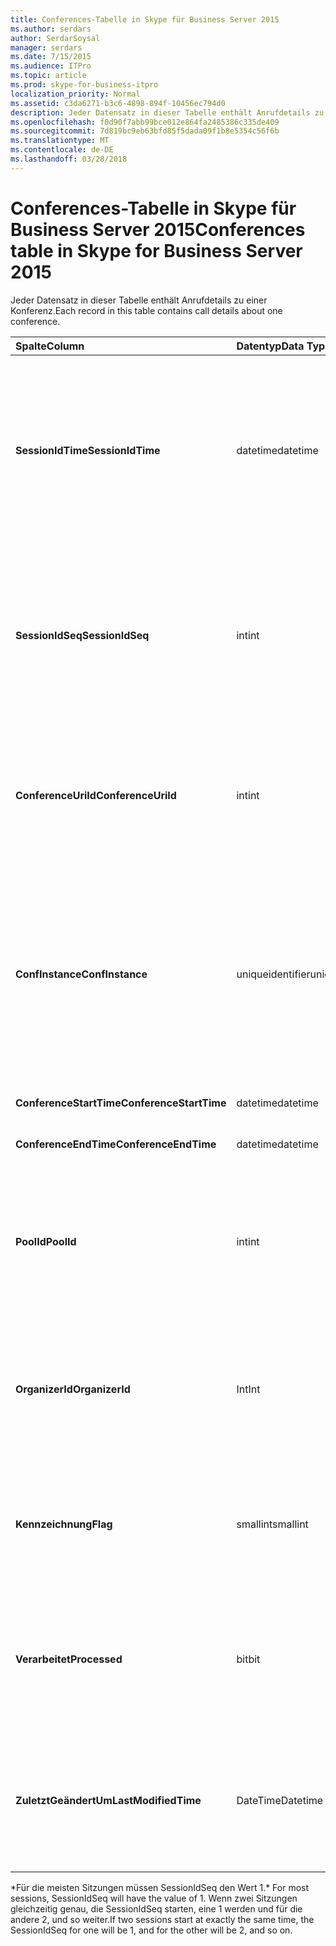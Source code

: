 ```yaml
---
title: Conferences-Tabelle in Skype für Business Server 2015
ms.author: serdars
author: SerdarSoysal
manager: serdars
ms.date: 7/15/2015
ms.audience: ITPro
ms.topic: article
ms.prod: skype-for-business-itpro
localization_priority: Normal
ms.assetid: c3da6271-b3c6-4898-894f-10456ec794d0
description: Jeder Datensatz in dieser Tabelle enthält Anrufdetails zu einer Konferenz.
ms.openlocfilehash: f0d90f7abb99bce012e864fa2485386c335de409
ms.sourcegitcommit: 7d819bc9eb63bfd85f5dada09f1b8e5354c56f6b
ms.translationtype: MT
ms.contentlocale: de-DE
ms.lasthandoff: 03/28/2018
---
```

# <a name="conferences-table-in-skype-for-business-server-2015"></a><span data-ttu-id="d932a-103">Conferences-Tabelle in Skype für Business Server 2015</span><span class="sxs-lookup"><span data-stu-id="d932a-103">Conferences table in Skype for Business Server 2015</span></span>
 
<span data-ttu-id="d932a-104">Jeder Datensatz in dieser Tabelle enthält Anrufdetails zu einer Konferenz.</span><span class="sxs-lookup"><span data-stu-id="d932a-104">Each record in this table contains call details about one conference.</span></span>
  
|<span data-ttu-id="d932a-105">**Spalte**</span><span class="sxs-lookup"><span data-stu-id="d932a-105">**Column**</span></span>|<span data-ttu-id="d932a-106">**Datentyp**</span><span class="sxs-lookup"><span data-stu-id="d932a-106">**Data Type**</span></span>|<span data-ttu-id="d932a-107">**Schlüssel/Index**</span><span class="sxs-lookup"><span data-stu-id="d932a-107">**Key/Index**</span></span>|<span data-ttu-id="d932a-108">**Details**</span><span class="sxs-lookup"><span data-stu-id="d932a-108">**Details**</span></span>|
|:-----|:-----|:-----|:-----|
|<span data-ttu-id="d932a-109">**SessionIdTime**</span><span class="sxs-lookup"><span data-stu-id="d932a-109">**SessionIdTime**</span></span> <br/> |<span data-ttu-id="d932a-110">datetime</span><span class="sxs-lookup"><span data-stu-id="d932a-110">datetime</span></span>  <br/> |<span data-ttu-id="d932a-111">Primary</span><span class="sxs-lookup"><span data-stu-id="d932a-111">Primary</span></span>  <br/> |<span data-ttu-id="d932a-112">Uhrzeit, zu die Konferenz Anforderung vom CDR-Agent gesammelt wurde.</span><span class="sxs-lookup"><span data-stu-id="d932a-112">Time that the conference request was captured by the CDR agent.</span></span> <span data-ttu-id="d932a-113">Nur als Primärschlüssel verwendet, um eine Instanz der Konferenz eindeutig zu identifizieren.</span><span class="sxs-lookup"><span data-stu-id="d932a-113">Used only as a primary key to uniquely identify a conference instance.</span></span>  <br/> |
|<span data-ttu-id="d932a-114">**SessionIdSeq**</span><span class="sxs-lookup"><span data-stu-id="d932a-114">**SessionIdSeq**</span></span> <br/> |<span data-ttu-id="d932a-115">int</span><span class="sxs-lookup"><span data-stu-id="d932a-115">int</span></span>  <br/> |<span data-ttu-id="d932a-116">Primary</span><span class="sxs-lookup"><span data-stu-id="d932a-116">Primary</span></span>  <br/> |<span data-ttu-id="d932a-117">ID-Nummer, um die Sitzung zu identifizieren.</span><span class="sxs-lookup"><span data-stu-id="d932a-117">ID number to identify the session.</span></span> <span data-ttu-id="d932a-118">In Verbindung mit **SessionIdTime** verwendet, um eine Instanz der Konferenz eindeutig zu identifizieren.</span><span class="sxs-lookup"><span data-stu-id="d932a-118">Used in conjunction with **SessionIdTime** to uniquely identify a conference instance.</span></span> * <br/> |
|<span data-ttu-id="d932a-119">**ConferenceUriId**</span><span class="sxs-lookup"><span data-stu-id="d932a-119">**ConferenceUriId**</span></span> <br/> |<span data-ttu-id="d932a-120">int</span><span class="sxs-lookup"><span data-stu-id="d932a-120">int</span></span>  <br/> |<span data-ttu-id="d932a-121">Fremdschlüssel</span><span class="sxs-lookup"><span data-stu-id="d932a-121">Foreign</span></span>  <br/> |<span data-ttu-id="d932a-122">Konferenz-URI.</span><span class="sxs-lookup"><span data-stu-id="d932a-122">Conference URI.</span></span> <span data-ttu-id="d932a-123">[ConferenceUris-Tabelle in Skype für Business Server 2015](conferenceuris.md) Weitere Informationen finden Sie.</span><span class="sxs-lookup"><span data-stu-id="d932a-123">See the [ConferenceUris table in Skype for Business Server 2015](conferenceuris.md) for more information.</span></span> <br/> |
|<span data-ttu-id="d932a-124">**ConfInstance**</span><span class="sxs-lookup"><span data-stu-id="d932a-124">**ConfInstance**</span></span> <br/> |<span data-ttu-id="d932a-125">uniqueidentifier</span><span class="sxs-lookup"><span data-stu-id="d932a-125">uniqueidentifier</span></span>  <br/> | <br/> |<span data-ttu-id="d932a-126">Nützlich für wiederkehrende Konferenzen. Jede Instanz einer wiederkehrenden Konferenz hat die gleiche **ConferenceUri**, aber es muss eine andere **ConfInstance**.</span><span class="sxs-lookup"><span data-stu-id="d932a-126">Useful for recurring conferences; each instance of a recurring conference has the same **ConferenceUri**, but will have a different **ConfInstance**.</span></span> <br/> |
|<span data-ttu-id="d932a-127">**ConferenceStartTime**</span><span class="sxs-lookup"><span data-stu-id="d932a-127">**ConferenceStartTime**</span></span> <br/> |<span data-ttu-id="d932a-128">datetime</span><span class="sxs-lookup"><span data-stu-id="d932a-128">datetime</span></span>  <br/> | <br/> |<span data-ttu-id="d932a-129">Startzeitpunkt der Konferenz.</span><span class="sxs-lookup"><span data-stu-id="d932a-129">Conference start time.</span></span>  <br/> |
|<span data-ttu-id="d932a-130">**ConferenceEndTime**</span><span class="sxs-lookup"><span data-stu-id="d932a-130">**ConferenceEndTime**</span></span> <br/> |<span data-ttu-id="d932a-131">datetime</span><span class="sxs-lookup"><span data-stu-id="d932a-131">datetime</span></span>  <br/> | <br/> |<span data-ttu-id="d932a-132">Startzeitpunkt der Konferenz.</span><span class="sxs-lookup"><span data-stu-id="d932a-132">Conference start time.</span></span>  <br/> |
|<span data-ttu-id="d932a-133">**PoolId**</span><span class="sxs-lookup"><span data-stu-id="d932a-133">**PoolId**</span></span> <br/> |<span data-ttu-id="d932a-134">int</span><span class="sxs-lookup"><span data-stu-id="d932a-134">int</span></span>  <br/> |<span data-ttu-id="d932a-135">Fremdschlüssel</span><span class="sxs-lookup"><span data-stu-id="d932a-135">Foreign</span></span>  <br/> |<span data-ttu-id="d932a-136">ID-Nummer, um den Pool zu identifizieren, in dem die Konferenz erfasst wurde.</span><span class="sxs-lookup"><span data-stu-id="d932a-136">ID number to identify the pool in which the conference was captured.</span></span> <span data-ttu-id="d932a-137">Finden Sie weitere Informationen der [Pools-Tabelle](pools.md) .</span><span class="sxs-lookup"><span data-stu-id="d932a-137">See the [Pools table](pools.md) for more information.</span></span> <br/> |
|<span data-ttu-id="d932a-138">**OrganizerId**</span><span class="sxs-lookup"><span data-stu-id="d932a-138">**OrganizerId**</span></span> <br/> |<span data-ttu-id="d932a-139">Int</span><span class="sxs-lookup"><span data-stu-id="d932a-139">Int</span></span>  <br/> |<span data-ttu-id="d932a-140">Fremdschlüssel</span><span class="sxs-lookup"><span data-stu-id="d932a-140">Foreign</span></span>  <br/> |<span data-ttu-id="d932a-141">ID-Nummer zum Identifizieren des Organisators URI der Konferenz.</span><span class="sxs-lookup"><span data-stu-id="d932a-141">ID number to identify the organizer URI of this conference.</span></span> <span data-ttu-id="d932a-142">Finden Sie in der [Tabelle Benutzer](users.md) Weitere Informationen.</span><span class="sxs-lookup"><span data-stu-id="d932a-142">See the [Users table](users.md) for more information.</span></span> <br/> |
|<span data-ttu-id="d932a-143">**Kennzeichnung**</span><span class="sxs-lookup"><span data-stu-id="d932a-143">**Flag**</span></span> <br/> |<span data-ttu-id="d932a-144">smallint</span><span class="sxs-lookup"><span data-stu-id="d932a-144">smallint</span></span>  <br/> || <span data-ttu-id="d932a-145">Eine Bitmaske, die Konferenz Attribute enthält.</span><span class="sxs-lookup"><span data-stu-id="d932a-145">A bit mask that contains Conference Attributes.</span></span> <span data-ttu-id="d932a-146">Mögliche Werte:</span><span class="sxs-lookup"><span data-stu-id="d932a-146">Possible values are:</span></span> <br/>  <span data-ttu-id="d932a-147">0 x 01</span><span class="sxs-lookup"><span data-stu-id="d932a-147">0X01</span></span> <br/>  <span data-ttu-id="d932a-148">Synthetische</span><span class="sxs-lookup"><span data-stu-id="d932a-148">Synthetic</span></span> <br/>  <span data-ttu-id="d932a-149">Transaktion</span><span class="sxs-lookup"><span data-stu-id="d932a-149">Transaction</span></span> <br/> |
|<span data-ttu-id="d932a-150">**Verarbeitet**</span><span class="sxs-lookup"><span data-stu-id="d932a-150">**Processed**</span></span> <br/> |<span data-ttu-id="d932a-151">bit</span><span class="sxs-lookup"><span data-stu-id="d932a-151">bit</span></span>  <br/> ||<span data-ttu-id="d932a-152">Ein internes Feld vom Überwachungsdienst verwendet.</span><span class="sxs-lookup"><span data-stu-id="d932a-152">Internal field used by the Monitoring service.</span></span>  <br/> <span data-ttu-id="d932a-153">Dieses Feld wurde in Microsoft Lync Server 2013 eingeführt.</span><span class="sxs-lookup"><span data-stu-id="d932a-153">This field was introduced in Microsoft Lync Server 2013.</span></span>  <br/> |
|<span data-ttu-id="d932a-154">**ZuletztGeändertUm**</span><span class="sxs-lookup"><span data-stu-id="d932a-154">**LastModifiedTime**</span></span> <br/> |<span data-ttu-id="d932a-155">DateTime</span><span class="sxs-lookup"><span data-stu-id="d932a-155">Datetime</span></span>  <br/> ||<span data-ttu-id="d932a-156">Für die interne Verwendung durch den Überwachungsdienst.</span><span class="sxs-lookup"><span data-stu-id="d932a-156">For internal use by the Monitoring service.</span></span>  <br/> <span data-ttu-id="d932a-157">Dieses Feld wurde in Skype für Business Server 2015 eingeführt.</span><span class="sxs-lookup"><span data-stu-id="d932a-157">This field was introduced in Skype for Business Server 2015.</span></span>  <br/> |
   
<span data-ttu-id="d932a-158">\*Für die meisten Sitzungen müssen SessionIdSeq den Wert 1.</span><span class="sxs-lookup"><span data-stu-id="d932a-158">\* For most sessions, SessionIdSeq will have the value of 1.</span></span> <span data-ttu-id="d932a-159">Wenn zwei Sitzungen gleichzeitig genau, die SessionIdSeq starten, eine 1 werden und für die andere 2, und so weiter.</span><span class="sxs-lookup"><span data-stu-id="d932a-159">If two sessions start at exactly the same time, the SessionIdSeq for one will be 1, and for the other will be 2, and so on.</span></span>
  

